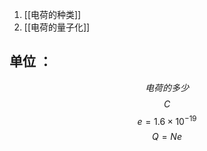 1. [[电荷的种类]]
2. [[电荷的量子化]]

## 单位 ：
$$\tag{电量}电荷的多少$$
$$\tag{库仑}C$$
$$\tag{基本电荷量}e=1.6×10^{-19}$$
$$\tag{物理电荷量}Q=Ne$$